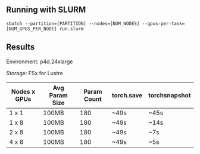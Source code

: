 ## Running with SLURM

```
sbatch --partition=[PARTITION] --nodes=[NUM_NODES] --gpus-per-task=[NUM_GPUS_PER_NODE] run.slurm
```

## Results

Environment: p4d.24xlarge

Storage: FSx for Lustre

| Nodes x GPUs | Avg Param Size | Param Count | torch.save | torchsnapshot |
| ------------ | -------------- | ----------- | ---------- | ------------- |
| 1 x 1 | 100MB | 180 | ~49s | ~45s |
| 1 x 8 | 100MB | 180 | ~49s | ~14s |
| 2 x 8 | 100MB | 180 | ~49s | ~7s |
| 4 x 8 | 100MB | 180 | ~49s | ~5s |
